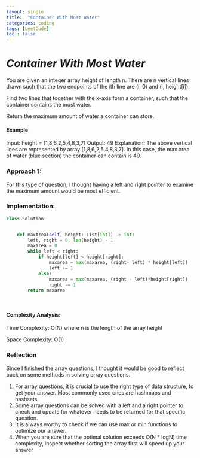 ```yaml
---
layout: single
title:  "Container With Most Water"
categories: coding
tags: [LeetCode]
toc : false
---
```


# *Container With Most Water*

You are given an integer array height of length n. There are n vertical lines drawn such that the two endpoints of the ith line are (i, 0) and (i, height[i]).

Find two lines that together with the x-axis form a container, such that the container contains the most water.

Return the maximum amount of water a container can store.


#### Example

Input: height = [1,8,6,2,5,4,8,3,7]
Output: 49
Explanation: The above vertical lines are represented by array [1,8,6,2,5,4,8,3,7]. 
In this case, the max area of water (blue section) the container can contain is 49.

### Approach 1: 

For this type of question, I thought having a left and right pointer to examine the maximum amount would be most efficient.

### Implementation:

```python
class Solution:


    def maxArea(self, height: List[int]) -> int:
        left, right = 0, len(height) - 1
        maxarea = 0
        while left < right:
            if height[left] < height[right]:
                maxarea = max(maxarea, (right- left) * height[left])
                left += 1
            else:
                maxarea = max(maxarea, (right - left)*height[right])
                right -= 1
        return maxarea

        
```

#### Complexity Analysis:

Time Complexity: O(N) where n is the length of the array height

Space Complexity: O(1)


### Reflection

Since I finished the array questions, I thought it would be good to reflect back on some methods in solving array questions.

1. For array questions, it is crucial to use the right type of data structure, to get your answer. Most commonly used ones are hashmaps and hashsets.
2. Some array questions can be solved with a left and  a right pointer to check and update for whatever needs to be returned for that specific question.
3. It is always worthy to check if we can use max or min functions to optimize our answer.
4. When you are sure that the optimal solution exceeds O(N * logN) time complexity, inspect whether sorting the array first will speed up your answer

